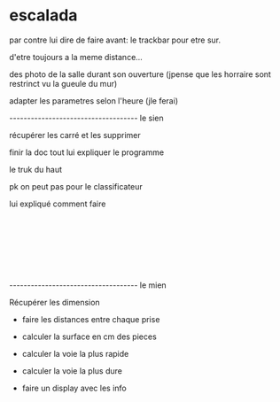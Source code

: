 # escalada


par contre lui dire de faire avant: le trackbar pour etre sur.

d'etre toujours a la meme distance...

des photo de la salle durant son ouverture (jpense que les horraire sont restrinct vu la gueule du mur)

adapter les parametres selon l'heure (jle ferai)



------------------------------------ le sien

récupérer les carré et les supprimer

finir la doc tout lui expliquer le programme

le truk du haut

pk on peut pas pour le classificateur

lui expliqué comment faire



<br><br><br><br><br><br>


------------------------------------ le mien


Récupérer les dimension

- faire les distances entre chaque prise

- calculer la surface en cm des pieces

- calculer la voie la plus rapide

- calculer la voie la plus dure

- faire un display avec les info

